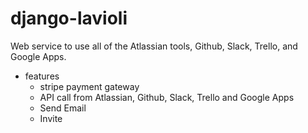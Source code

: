 # django-lavioli

 Web service to use all of the Atlassian tools, Github, Slack, Trello, and Google Apps.

- features
  * stripe payment gateway
  * API call from Atlassian, Github, Slack, Trello and Google Apps
  * Send Email
  * Invite
